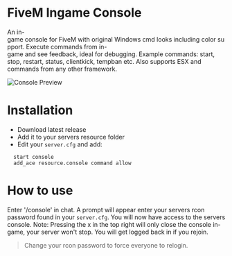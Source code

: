 # FiveM Ingame Console
An in-game console for FiveM with original Windows cmd looks including color support. Execute commands from in-game and see feedback, ideal for debugging.
Example commands: start, stop, restart, status, clientkick, tempban etc. Also supports ESX and commands from any other framework.

![Console Preview](/preview.png)

# Installation
* Download latest release
* Add it to your servers resource folder
* Edit your `server.cfg` and add:
```
  start console 
  add_ace resource.console command allow
```

# How to use
Enter '/console' in chat. A prompt will appear enter your servers rcon password found in your `server.cfg`.
You will now have access to the servers console. 
Note: Pressing the x in the top right will only close the console in-game, your server won't stop.
You will get logged back in if you rejoin.
> Change your rcon password to force everyone to relogin.